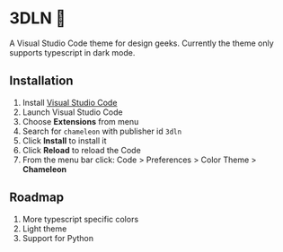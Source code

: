 # 3DLN 🦎

A Visual Studio Code theme for design geeks.
Currently the theme only supports typescript in dark mode.

## Installation

1. Install [Visual Studio Code](https://code.visualstudio.com/)
2. Launch Visual Studio Code
3. Choose **Extensions** from menu
4. Search for `chameleon` with publisher id `3dln`
5. Click **Install** to install it
6. Click **Reload** to reload the Code
7. From the menu bar click: Code > Preferences > Color Theme > **Chameleon**

## Roadmap

1. More typescript specific colors
2. Light theme
3. Support for Python

